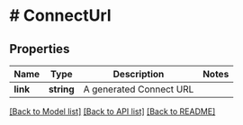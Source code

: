 # # ConnectUrl

## Properties

Name | Type | Description | Notes
------------ | ------------- | ------------- | -------------
**link** | **string** | A generated Connect URL |

[[Back to Model list]](../../README.md#models) [[Back to API list]](../../README.md#endpoints) [[Back to README]](../../README.md)
